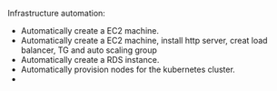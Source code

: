 Infrastructure automation:
* Automatically create a EC2 machine.
* Automatically create a EC2 machine, install http server, creat load balancer, TG and auto scaling group
* Automatically create a RDS instance.
* Automatically provision nodes for the kubernetes cluster.
* 
